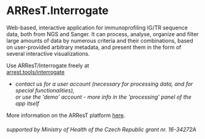 # ARResT.Interrogate

Web-based, interactive application for immunoprofiling IG/TR sequence data, both from NGS and Sanger. It can process, analyse, organize and filter large amounts of data by numerous criteria and their combinations, based on user-provided arbitrary metadata, and present them in the form of several interactive visualizations.

Use ARResT/Interrogate freely at</br>[arrest.tools/interrogate](http://arrest.tools/interrogate)
 - _contact us for a user account (necessary for processing data, and for special functionalities),</br>or use the 'demo' account - more info in the 'processing' panel of the app itself_

More information on the ARResT platform [here](http://bat.infspire.org/arrest/).

###### supported by Ministry of Health of the Czech Republic grant nr. 16-34272A
